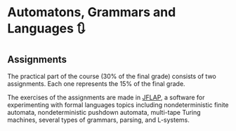 # Automatons, Grammars and Languages :arrows_clockwise:
## Assignments
The practical part of the course (30% of the final grade) consists of two assignments. Each one represents the 15% of the final grade.

The exercises of the assignments are made in [JFLAP](http://www.jflap.org/), a software for experimenting with formal languages topics including nondeterministic finite automata, nondeterministic pushdown automata, multi-tape Turing machines, several types of grammars, parsing, and L-systems.